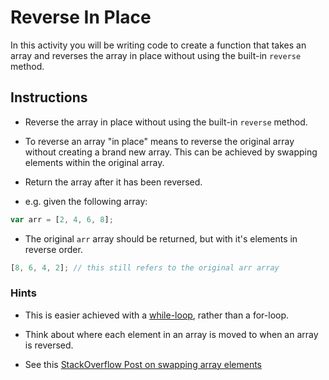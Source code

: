 # Reverse In Place

In this activity you will be writing code to create a function that takes an array and reverses the array in place without using the built-in `reverse` method.

## Instructions

- Reverse the array in place without using the built-in `reverse` method.

- To reverse an array "in place" means to reverse the original array without creating a brand new array. This can be achieved by swapping elements within the original array.

- Return the array after it has been reversed.

- e.g. given the following array:

```js
var arr = [2, 4, 6, 8];
```

- The original `arr` array should be returned, but with it's elements in reverse order.

```js
[8, 6, 4, 2]; // this still refers to the original arr array
```

### Hints

- This is easier achieved with a [while-loop](https://www.w3schools.com/js/js_loop_while.asp), rather than a for-loop.

- Think about where each element in an array is moved to when an array is reversed.

- See this [StackOverflow Post on swapping array elements](https://stackoverflow.com/questions/872310/javascript-swap-array-elements)
